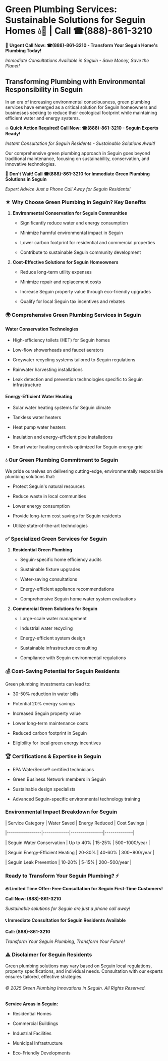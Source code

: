 # Green Plumbing Services: Sustainable Solutions for Seguin Homes 💧🌿 | Call ☎(888)-861-3210

🚨 **Urgent Call Now: ☎(888)-861-3210 - Transform Your Seguin Home's Plumbing Today!**
*Immediate Consultations Available in Seguin - Save Money, Save the Planet!*

## Transforming Plumbing with Environmental Responsibility in Seguin

In an era of increasing environmental consciousness, green plumbing services have emerged as a critical solution for Seguin homeowners and businesses seeking to reduce their ecological footprint while maintaining efficient water and energy systems. 

🔥 **Quick Action Required! Call Now: ☎(888)-861-3210 - Seguin Experts Ready!**
*Instant Consultation for Seguin Residents - Sustainable Solutions Await!*

Our comprehensive green plumbing approach in Seguin goes beyond traditional maintenance, focusing on sustainability, conservation, and innovative technologies.

🚨 **Don't Wait! Call ☎(888)-861-3210 for Immediate Green Plumbing Solutions in Seguin**
*Expert Advice Just a Phone Call Away for Seguin Residents!*

### ★ Why Choose Green Plumbing in Seguin? Key Benefits

1. **Environmental Conservation for Seguin Communities** 
   - Significantly reduce water and energy consumption
   - Minimize harmful environmental impact in Seguin
   - Lower carbon footprint for residential and commercial properties
   - Contribute to sustainable Seguin community development

2. **Cost-Effective Solutions for Seguin Homeowners** 
   - Reduce long-term utility expenses
   - Minimize repair and replacement costs
   - Increase Seguin property value through eco-friendly upgrades
   - Qualify for local Seguin tax incentives and rebates

### 🌍 Comprehensive Green Plumbing Services in Seguin

#### Water Conservation Technologies
- High-efficiency toilets (HET) for Seguin homes
- Low-flow showerheads and faucet aerators
- Greywater recycling systems tailored to Seguin regulations
- Rainwater harvesting installations
- Leak detection and prevention technologies specific to Seguin infrastructure

#### Energy-Efficient Water Heating
- Solar water heating systems for Seguin climate
- Tankless water heaters
- Heat pump water heaters
- Insulation and energy-efficient pipe installations
- Smart water heating controls optimized for Seguin energy grid

### 💧 Our Green Plumbing Commitment to Seguin

We pride ourselves on delivering cutting-edge, environmentally responsible plumbing solutions that:
- Protect Seguin's natural resources
- Reduce waste in local communities
- Lower energy consumption
- Provide long-term cost savings for Seguin residents
- Utilize state-of-the-art technologies

### ✅ Specialized Green Services for Seguin

1. **Residential Green Plumbing**
   - Seguin-specific home efficiency audits
   - Sustainable fixture upgrades
   - Water-saving consultations
   - Energy-efficient appliance recommendations
   - Comprehensive Seguin home water system evaluations

2. **Commercial Green Solutions for Seguin**
   - Large-scale water management
   - Industrial water recycling
   - Energy-efficient system design
   - Sustainable infrastructure consulting
   - Compliance with Seguin environmental regulations

### 💰 Cost-Saving Potential for Seguin Residents

Green plumbing investments can lead to:
- 30-50% reduction in water bills
- Potential 20% energy savings
- Increased Seguin property value
- Lower long-term maintenance costs
- Reduced carbon footprint in Seguin
- Eligibility for local green energy incentives

### 🏆 Certifications & Expertise in Seguin

- EPA WaterSense® certified technicians
- Green Business Network members in Seguin
- Sustainable design specialists
- Advanced Seguin-specific environmental technology training

### Environmental Impact Breakdown for Seguin

| Service Category | Water Saved | Energy Reduced | Cost Savings |
|-----------------|-------------|----------------|--------------|
| Seguin Water Conservation | Up to 40% | 15-25% | $500-$1000/year |
| Seguin Energy-Efficient Heating | 20-30% | 40-60% | $300-$800/year |
| Seguin Leak Prevention | 10-20% | 5-15% | $200-$500/year |

### Ready to Transform Your Seguin Plumbing? ⚡

**🔥 Limited Time Offer: Free Consultation for Seguin First-Time Customers!**

**Call Now: (888)-861-3210**
*Sustainable solutions for Seguin are just a phone call away!*

#### 📞 Immediate Consultation for Seguin Residents Available

**Call: (888)-861-3210**
*Transform Your Seguin Plumbing, Transform Your Future!*

### ⚠️ Disclaimer for Seguin Residents

Green plumbing solutions may vary based on Seguin local regulations, property specifications, and individual needs. Consultation with our experts ensures tailored, effective strategies.

###### © 2025 Green Plumbing Innovations in Seguin. All Rights Reserved.

**Service Areas in Seguin:** 
- Residential Homes
- Commercial Buildings
- Industrial Facilities
- Municipal Infrastructure
- Eco-Friendly Developments